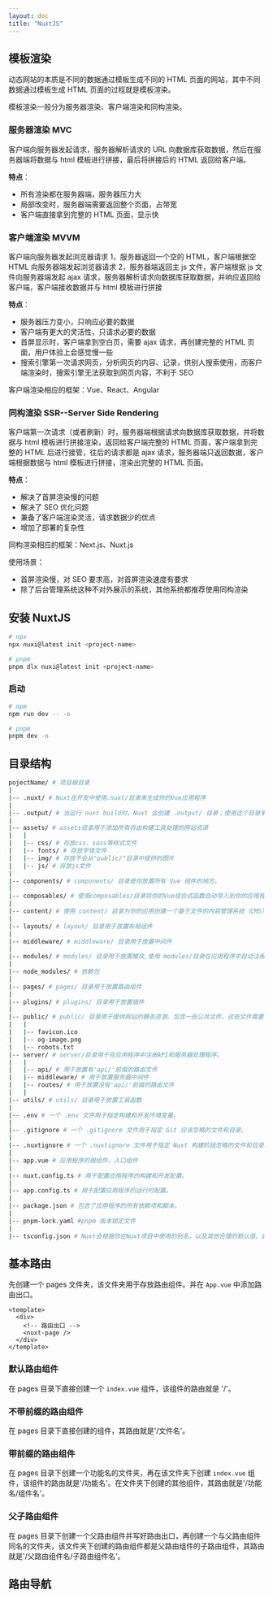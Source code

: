 ```yaml
---
layout: doc
title: "NuxtJS"
---
```


## 模板渲染

动态网站的本质是不同的数据通过模板生成不同的 HTML 页面的网站，其中不同数据通过模板生成 HTML 页面的过程就是模板渲染。

模板渲染一般分为服务器渲染、客户端渲染和同构渲染。

### 服务器渲染 MVC

客户端向服务器发起请求，服务器解析请求的 URL 向数据库获取数据，然后在服务器端将数据与 html 模板进行拼接，最后将拼接后的 HTML 返回给客户端。

**特点**：

- 所有渲染都在服务器端，服务器压力大
- 局部改变时，服务器端需要返回整个页面，占带宽
- 客户端直接拿到完整的 HTML 页面，显示快

### 客户端渲染 MVVM

客户端向服务器发起浏览器请求 1，服务器返回一个空的 HTML，客户端根据空 HTML 向服务器端发起浏览器请求 2，服务器端返回主 js 文件，客户端根据 js 文件向服务器端发起 ajax 请求，服务器解析请求向数据库获取数据，并响应返回给客户端，客户端接收数据并与 html 模板进行拼接

**特点**：

- 服务器压力变小，只响应必要的数据
- 客户端有更大的灵活性，只请求必要的数据
- 首屏显示时，客户端拿到空白页，需要 ajax 请求，再创建完整的 HTML 页面，用户体验上会感觉慢一些
- 搜索引擎第一次请求网页，分析网页的内容、记录，供别人搜索使用，而客户端渲染时，搜索引擎无法获取到网页内容，不利于 SEO

客户端渲染相应的框架：Vue、React、Angular

### 同构渲染 SSR--Server Side Rendering

客户端第一次请求（或者刷新）时，服务器端根据请求向数据库获取数据，并将数据与 html 模板进行拼接渲染，返回给客户端完整的 HTML 页面，客户端拿到完整的 HTML 后进行接管，往后的请求都是 ajax 请求，服务器端只返回数据，客户端根据数据与 html 模板进行拼接，渲染出完整的 HTML 页面。

**特点**：

- 解决了首屏渲染慢的问题
- 解决了 SEO 优化问题
- 兼备了客户端渲染灵活，请求数据少的优点
- 增加了部署的复杂性

同构渲染相应的框架：Next.js、Nuxt.js

使用场景：

- 首屏渲染慢，对 SEO 要求高，对首屏渲染速度有要求
- 除了后台管理系统这种不对外展示的系统，其他系统都推荐使用同构渲染

## 安装 NuxtJS

```bash
# npx
npx nuxi@latest init <project-name>

# pnpm
pnpm dlx nuxi@latest init <project-name>

```

### 启动

```bash
# npm
npm run dev -- -o

# pnpm
pnpm dev -o

```

## 目录结构

```bash
pojectName/ # 项目根目录
|
|-- .nuxt/ # Nuxt在开发中使用.nuxt/目录来生成你的Vue应用程序
|
|-- .output/ # 当运行 nuxt build时，Nuxt 会创建 .output/ 目录；使用这个目录来部署你的 Nuxt 应用程序到生产环境。
|
|-- assets/ # assets目录用于添加所有将由构建工具处理的网站资源
|   |
|   |-- css/ # 存放css、sass等样式文件
|   |-- fonts/ # 存放字体文件
|   |-- img/ # 存放不会从"public/"目录中提供的图片
|   |-- js/ # 存放js文件
|
|-- components/ # components/ 目录是你放置所有 Vue 组件的地方。
|
|-- composables/ # 使用composables/目录将你的Vue组合式函数自动导入到你的应用程序中。
|
|-- content/ # 使用 content/ 目录为你的应用创建一个基于文件的内容管理系统（CMS）
|
|-- layouts/ # layout/ 目录用于放置布局组件
|
|-- middleware/ # middleware/ 目录用于放置中间件
|
|-- modules/ # modules/ 目录用于放置模块,使用 modules/目录在应用程序中自动注册本地模块。
|
|-- node_modules/ # 依赖包
|
|-- pages/ # pages/ 目录用于放置路由组件
|
|-- plugins/ # plugins/ 目录用于放置插件
|
|-- public/ # public/ 目录用于提供网站的静态资源。包含一些公共文件，这些文件需要保持原来的文件名
|   |
|   |-- favicon.ico
|   |-- og-image.png
|   |-- robots.txt
|-- server/ # server/目录用于在应用程序中注册API和服务器处理程序。
|   |
|   |-- api/ # 用于放置有'api/'前缀的路由文件
|   |-- middleware/ # 用于放置服务器中间件
|   |-- routes/ # 用于放置没有'api/'前缀的路由文件
|   |
|-- utils/ # utils/ 目录用于放置工具函数
|
|-- .env # 一个 .env 文件用于指定构建和开发环境变量。
|
|-- .gitignore # 一个 .gitignore 文件用于指定 Git 应该忽略的文件和目录。
|
|-- .nuxtignore # 一个 .nuxtignore 文件用于指定 Nuxt 构建阶段忽略的文件和目录。
|
|-- app.vue # 应用程序的根组件，入口组件
|
|-- nuxt.config.ts # 用于配置应用程序的构建和开发配置。
|
|-- app.config.ts # 用于配置应用程序的运行时配置。
|
|-- package.json # 包含了应用程序的所有依赖项和脚本。
|
|-- pnpm-lock.yaml #pnpm 版本锁定文件
|
|-- tsconfig.json # Nuxt会根据你在Nuxt项目中使用的别名，以及其他合理的默认值，自动生成一个`.nuxt/tsconfig.json`文件，该文件继承生成的文件
```

## 基本路由

先创建一个 pages 文件夹，该文件夹用于存放路由组件。并在 `App.vue` 中添加路由出口。

```vue
<template>
  <div>
    <!-- 路由出口 -->
    <nuxt-page />
  </div>
</template>
```

### 默认路由组件

在 pages 目录下直接创建一个 `index.vue` 组件，该组件的路由就是 '/'。

### 不带前缀的路由组件

在 pages 目录下直接创建的组件，其路由就是'/文件名'。

### 带前缀的路由组件

在 pages 目录下创建一个功能名的文件夹，再在该文件夹下创建 `index.vue` 组件，该组件的路由就是'/功能名'。在文件夹下创建的其他组件，其路由就是'/功能名/组件名'。

### 父子路由组件

在 pages 目录下创建一个父路由组件并写好路由出口，再创建一个与父路由组件同名的文件夹，该文件夹下创建的路由组件都是父路由组件的子路由组件，其路由就是'/父路由组件名/子路由组件名'。

## 路由导航
